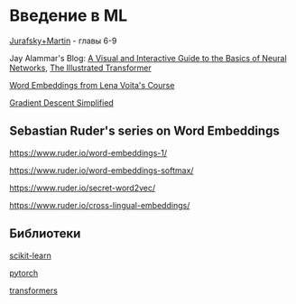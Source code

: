 # Введение в ML

[Jurafsky+Martin](https://web.stanford.edu/~jurafsky/slp3/) - главы 6-9

Jay Alammar's Blog: [A Visual and Interactive Guide to the Basics of Neural Networks](https://jalammar.github.io/visual-interactive-guide-basics-neural-networks/), [The Illustrated Transformer](https://jalammar.github.io/illustrated-transformer/)

[Word Embeddings from Lena Voita's Course](https://lena-voita.github.io/nlp_course/word_embeddings.html)

[Gradient Descent Simplified](https://medium.com/geekculture/gradient-descent-simplified-631a7ce38cb6)

## Sebastian Ruder's series on Word Embeddings
https://www.ruder.io/word-embeddings-1/

https://www.ruder.io/word-embeddings-softmax/

https://www.ruder.io/secret-word2vec/

https://www.ruder.io/cross-lingual-embeddings/

## Библиотеки

[scikit-learn](https://scikit-learn.org/stable/index.html)

[pytorch](https://pytorch.org/get-started/locally/)

[transformers](https://huggingface.co/docs/transformers/index)